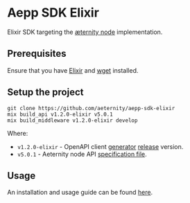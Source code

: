 # Aepp SDK Elixir

Elixir SDK targeting the [æternity node](https://github.com/aeternity/aeternity) implementation.

## Prerequisites
Ensure that you have [Elixir](https://elixir-lang.org/install.html) and [wget](https://www.gnu.org/software/wget/) installed.

## Setup the project

```
git clone https://github.com/aeternity/aepp-sdk-elixir
mix build_api v1.2.0-elixir v5.0.1
mix build_middleware v1.2.0-elixir develop
```
Where:
 - `v1.2.0-elixir` - OpenAPI client [generator](https://github.com/aeternity/openapi-generator/tree/elixir-adjustment#openapi-generator) [release](https://github.com/aeternity/openapi-generator/releases) version.
 - `v5.0.1` - Aeternity node API [specification file](https://github.com/aeternity/aeternity/blob/v5.0.1/apps/aehttp/priv/swagger.yaml).

## Usage
An installation and usage guide can be found [here](https://github.com/aeternity/aepp-sdk-elixir/tree/master/examples/usage.md).

